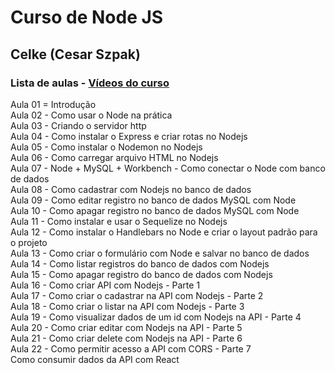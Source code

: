 # Curso de Node JS
## Celke (Cesar Szpak)

### Lista de aulas - [Vídeos do curso](https://www.youtube.com/watch?v=jqrKQEJ6DpY&list=PLmY5AEiqDWwBHJ3i_8MDSszXXRTcFdkSu)

Aula 01 = Introdução  
Aula 02 - Como usar o Node na prática  
Aula 03 - Criando o servidor http  
Aula 04 - Como instalar o Express e criar rotas no Nodejs  
Aula 05 - Como instalar o Nodemon no Nodejs  
Aula 06 - Como carregar arquivo HTML no Nodejs  
Aula 07 - Node + MySQL + Workbench - Como conectar o Node com banco de dados  
Aula 08 - Como cadastrar com Nodejs no banco de dados  
Aula 09 - Como editar registro no banco de dados MySQL com Node  
Aula 10 - Como apagar registro no banco de dados MySQL com Node  
Aula 11 - Como instalar e usar o Sequelize no Nodejs  
Aula 12 - Como instalar o Handlebars no Node e criar o layout padrão para o projeto  
Aula 13 - Como criar o formulário com Node e salvar no banco de dados  
Aula 14 - Como listar registros do banco de dados com Nodejs  
Aula 15 - Como apagar registro do banco de dados com Nodejs  
Aula 16 - Como criar API com Nodejs  - Parte 1  
Aula 17 - Como criar o cadastrar na API com Nodejs - Parte 2  
Aula 18 - Como criar o listar na API com Nodejs - Parte 3  
Aula 19 - Como visualizar dados de um id com Nodejs na API - Parte 4  
Aula 20 - Como criar editar com Nodejs na API - Parte 5  
Aula 21 - Como criar delete com Nodejs na API - Parte 6  
Aula 22 - Como permitir acesso a API com CORS - Parte 7  
Como consumir dados da API com React  